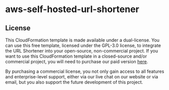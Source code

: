 # aws-self-hosted-url-shortener

## License

This CloudFormation template is made available under a dual-license. You can use this free template, licensed under the GPL-3.0 license, to integrate the URL Shortener into your open-source, non-commercial project. If you want to use this CloudFormation template in a closed-source and/or commercial project, you will need to purchase our paid version [here]([URL](https://aws.amazon.com/marketplace/pp/prodview-y3fqwgluejol6)).

By purchasing a commercial license, you not only gain access to all features and enterprise-level support, either via our live chat on our website or via email, but you also support the future development of this project.
